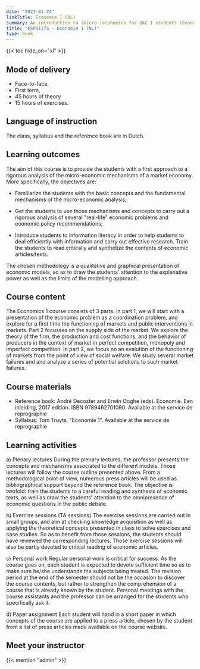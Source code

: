 ```yaml
---
date: "2021-01-24"
linkTitle: Economie 1 (NL)
summary: An introduction to (micro-)economics for BAC 1 students (economics, business, business engineering), and for BAC 2 students in political and social sciences.
title: "ESPO1173 - Economie 1 (NL)"
type: book
---
```


{{< toc hide_on="xl" >}}

## Mode of delivery

- Face-to-face, 
- First term, 
- 45 hours of theory 
- 15 hours of exercises.

## Language of instruction

The class, syllabus and the reference book are in Dutch. 

## Learning outcomes

The aim of this course is to provide the students with a first approach to a rigorous analysis of the micro-economic mechanisms of a market economy. More specifically, the objectives are:  

- Familiarize the students with the basic concepts and the fundamental mechanisms of the micro-economic analysis;  

- Get the students to use those mechanisms and concepts to carry out a rigorous analysis of several "real-life" economic problems and economic policy recommendations;  

- Introduce students to information literacy in order to help students to deal efficiently with information and carry out effective research. Train the students to read critically and synthetize the contents of economic articles/texts.  

The chosen methodology is a qualitative and graphical presentation of economic models, so as to draw the students' attention to the explanative power as well as the limits of the modelling approach.


## Course content
The Economics 1 course consists of 3 parts. In part 1, we will start with a presentation of the economic problem as a coordination problem, and explore for a first time the functioning of markets and public interventions in markets. Part 2 focusses on the supply side of the market. We explore the theory of the firm, the production and cost functions, and the behavior of producers in the context of market in perfect competition, monopoly and imperfect competition. In part 2, we focus on an evalution of the functioning of markets from the point of view of social welfare. We study several market failures and and analyze a series of potential solutions to such market failures.

## Course materials
- Reference book: André Decoster and Erwin Ooghe (eds). Economie. Een inleiding, 2017 edition. ISBN 9789462701090. Available at the service de reprographie  
- Syllabus: Tom Truyts, "Economie 1". Available at the service de reprographie  

## Learning activities
a) Plenary lectures
During the plenary lectures, the professor presents the concepts and mechanisms associated to the different models. Those lectures will follow the course outline presented above.
From a methodological point of view, numerous press articles will be used as bibliographical support beyond the reference book. The objective is twofold: train the students to a careful reading and synthesis of economic texts, as well as draw the students' attention to the omnipresence of economic questions in the public debate.   

b) Exercise sessions (TA sessions)
The exercise sessions are carried out in small groups, and aim at checking knowledge acquisition as well as applying the theoretical concepts presented in class to solve exercises and case studies. So as to benefit from those sessions, the students should have reviewed the corresponding lectures. Those exercise sessions will also be partly devoted to critical reading of economic articles.   

c) Personal work
Regular personal work is critical for success. As the course goes on, each student is expected to devote sufficient time so as to make sure he/she understands the subjects being treated. The revision period at the end of the semester should not be the occasion to discover the course contents, but rather to strengthen the comprehension of a course that is already known by the student. Personal meetings with the course assistants and the professor can be arranged for the students who specifically ask it.   

d) Paper assignment
Each student will hand in a short paper in which concepts of the course are applied to a press article, chosen by the student from a list of press articles made available on the course website.  



## Meet your instructor

{{< mention "admin" >}}

